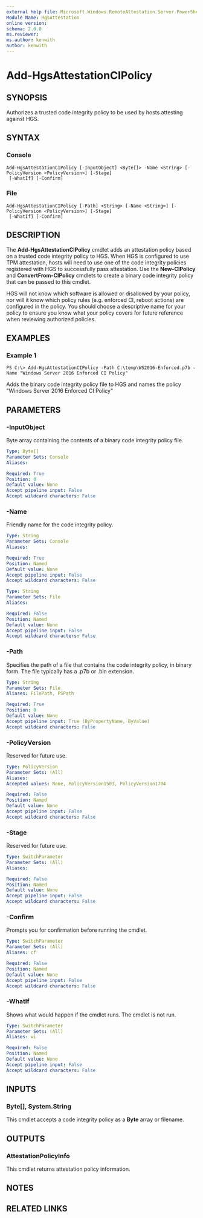 ```yaml
---
external help file: Microsoft.Windows.RemoteAttestation.Server.PowerShell.dll-Help.xml
Module Name: HgsAttestation
online version: 
schema: 2.0.0
ms.reviewer:
ms.author: kenwith
author: kenwith
---
```


# Add-HgsAttestationCIPolicy

## SYNOPSIS
Authorizes a trusted code integrity policy to be used by hosts attesting against HGS.

## SYNTAX

### Console
```
Add-HgsAttestationCIPolicy [-InputObject] <Byte[]> -Name <String> [-PolicyVersion <PolicyVersion>] [-Stage]
 [-WhatIf] [-Confirm]
```

### File
```
Add-HgsAttestationCIPolicy [-Path] <String> [-Name <String>] [-PolicyVersion <PolicyVersion>] [-Stage]
 [-WhatIf] [-Confirm]
```

## DESCRIPTION
The **Add-HgsAttestationCIPolicy** cmdlet adds an attestation policy based on a trusted code integrity policy to HGS.
When HGS is configured to use TPM attestation, hosts will need to use one of the code integrity policies registered with HGS to successfully pass attestation.
Use the **New-CIPolicy** and **ConvertFrom-CIPolicy** cmdlets to create a binary code integrity policy that can be passed to this cmdlet.

HGS will not know which software is allowed or disallowed by your policy, nor will it know which policy rules (e.g. enforced CI, reboot actions) are configured in the policy.
You should choose a descriptive name for your policy to ensure you know what your policy covers for future reference when reviewing authorized policies.

## EXAMPLES

### Example 1
```
PS C:\> Add-HgsAttestationCIPolicy -Path C:\temp\WS2016-Enforced.p7b -Name "Windows Server 2016 Enforced CI Policy"
```

Adds the binary code integrity policy file to HGS and names the policy "Windows Server 2016 Enforced CI Policy"

## PARAMETERS

### -InputObject
Byte array containing the contents of a binary code integrity policy file.

```yaml
Type: Byte[]
Parameter Sets: Console
Aliases: 

Required: True
Position: 0
Default value: None
Accept pipeline input: False
Accept wildcard characters: False
```

### -Name
Friendly name for the code integrity policy.

```yaml
Type: String
Parameter Sets: Console
Aliases: 

Required: True
Position: Named
Default value: None
Accept pipeline input: False
Accept wildcard characters: False
```

```yaml
Type: String
Parameter Sets: File
Aliases: 

Required: False
Position: Named
Default value: None
Accept pipeline input: False
Accept wildcard characters: False
```

### -Path
Specifies the path of a file that contains the code integrity policy, in binary form.
The file typically has a .p7b or .bin extension.

```yaml
Type: String
Parameter Sets: File
Aliases: FilePath, PSPath

Required: True
Position: 0
Default value: None
Accept pipeline input: True (ByPropertyName, ByValue)
Accept wildcard characters: False
```

### -PolicyVersion
Reserved for future use.

```yaml
Type: PolicyVersion
Parameter Sets: (All)
Aliases: 
Accepted values: None, PolicyVersion1503, PolicyVersion1704

Required: False
Position: Named
Default value: None
Accept pipeline input: False
Accept wildcard characters: False
```

### -Stage
Reserved for future use.

```yaml
Type: SwitchParameter
Parameter Sets: (All)
Aliases: 

Required: False
Position: Named
Default value: None
Accept pipeline input: False
Accept wildcard characters: False
```

### -Confirm
Prompts you for confirmation before running the cmdlet.

```yaml
Type: SwitchParameter
Parameter Sets: (All)
Aliases: cf

Required: False
Position: Named
Default value: None
Accept pipeline input: False
Accept wildcard characters: False
```

### -WhatIf
Shows what would happen if the cmdlet runs.
The cmdlet is not run.

```yaml
Type: SwitchParameter
Parameter Sets: (All)
Aliases: wi

Required: False
Position: Named
Default value: None
Accept pipeline input: False
Accept wildcard characters: False
```

## INPUTS

### Byte[], System.String
This cmdlet accepts a code integrity policy as a **Byte** array or filename.

## OUTPUTS

### AttestationPolicyInfo
This cmdlet returns attestation policy information.

## NOTES

## RELATED LINKS

